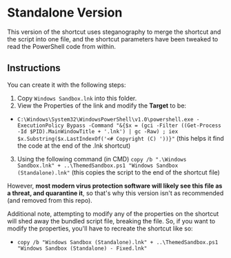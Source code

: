 # Standalone Version

This version of the shortcut uses steganography to merge the shortcut and the script into one file, and the shortcut parameters have been tweaked to read the PowerShell code from within.

## Instructions

You can create it with the following steps:
1. Copy `Windows Sandbox.lnk` into this folder.
2. View the Properties of the link and modify the **Target** to be:
  - `C:\Windows\System32\WindowsPowerShell\v1.0\powershell.exe -ExecutionPolicy Bypass -Command "&{$x = (gci -Filter ((Get-Process -Id $PID).MainWindowTitle + '.lnk') | gc -Raw) ; iex $x.Substring($x.LastIndexOf('<# Copyright (C) '))}"` (this helps it find the code at the end of the .lnk shortcut)
3. Using the following command (in CMD) `copy /b ".\Windows Sandbox.lnk" + ..\ThemedSandbox.ps1 "Windows Sandbox (Standalone).lnk"` (this copies the script to the end of the shortcut file)

However, **most modern virus protection software will likely see this file as a threat, and quarantine it**, so that's why this version isn't as recommended (and removed from this repo).

Additional note, attempting to modify any of the properties on the shortcut will shed away the bundled script file, breaking the file. So, if you want to modify the properties, you'll have to recreate the shortcut like so:
- `copy /b "Windows Sandbox (Standalone).lnk" + ..\ThemedSandbox.ps1 "Windows Sandbox (Standalone) - Fixed.lnk"`

